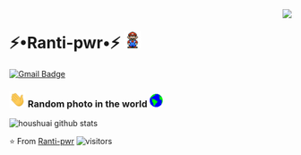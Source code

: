 <img align='right'  src="https://source.unsplash.com/random/600x100">


# ⚡•Ranti-pwr•⚡ <img src="https://github.com/SatYu26/SatYu26/blob/master/Assets/Mario_Hello_Big.gif" width="30px">

[![Gmail Badge](https://img.shields.io/badge/-gmail-c14438?style=flat-square&logo=Gmail&logoColor=white&link=mailto:sofiandi855@gmail.com)](mailto:sofiandi855@gmail.com)

### <img src="https://github.com/SatYu26/SatYu26/blob/master/Assets/Hi.gif" width="29px"> Random photo in the world&nbsp;<img src="https://github.com/SatYu26/SatYu26/blob/master/Assets/Earth.gif" width="24px">


![houshuai github stats](https://source.unsplash.com/random/1300x500)


⭐️ From [Ranti-pwr](https://github.com/Ranti-pwr)
 ![visitors](https://visitor-badge.laobi.icu/badge?page_id=ranti-pwr)
